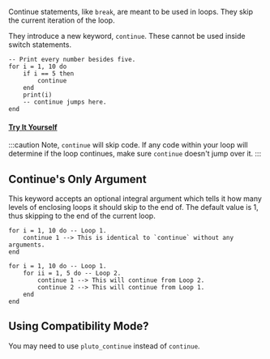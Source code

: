 Continue statements, like `break`, are meant to be used in loops. They skip the current iteration of the loop.

They introduce a new keyword, `continue`. These cannot be used inside switch statements.
```pluto showLineNumbers title="Example Code"
-- Print every number besides five.
for i = 1, 10 do
    if i == 5 then
        continue
    end
    print(i)
    -- continue jumps here.
end
```
#### [Try It Yourself](https://pluto-lang.org/web/#code=--%20Print%20every%20number%20besides%20five.%0D%0Afor%20i%20%3D%201%2C%2010%20do%0D%0A%20%20%20%20if%20i%20%3D%3D%205%20then%0D%0A%20%20%20%20%20%20%20%20continue%0D%0A%20%20%20%20end%0D%0A%20%20%20%20print(i)%0D%0A%20%20%20%20--%20continue%20jumps%20here.%0D%0Aend)

:::caution
Note, `continue` will skip code. If any code within your loop will determine if the loop continues, make sure `continue` doesn't jump over it.
:::

## Continue's Only Argument
This keyword accepts an optional integral argument which tells it how many levels of enclosing loops it should skip to the end of. The default value is 1, thus skipping to the end of the current loop.
```pluto showLineNumbers title="Example 1"
for i = 1, 10 do -- Loop 1.
    continue 1 --> This is identical to `continue` without any arguments.
end
```
```pluto showLineNumbers title="Example 2"
for i = 1, 10 do -- Loop 1.
    for ii = 1, 5 do -- Loop 2.
        continue 1 --> This will continue from Loop 2.
        continue 2 --> This will continue from Loop 1.
    end
end
```

## Using Compatibility Mode?
You may need to use `pluto_continue` instead of `continue`.
